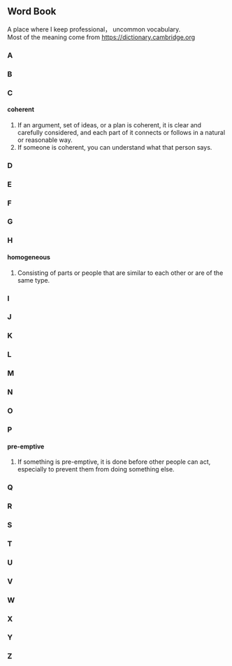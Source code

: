 ## Word Book

A place where I keep professional， uncommon vocabulary.  
Most of the meaning come from <https://dictionary.cambridge.org>  

### A


### B



### C
#### coherent
1. If an argument, set of ideas, or a plan is coherent, it is clear and carefully considered, and each part of it connects or follows in a natural or reasonable way.  
2. If someone is coherent, you can understand what that person says.  

### D


### E


### F


### G


### H
#### homogeneous
1. Consisting of parts or people that are similar to each other or are of the same type.  

### I


### J


### K


### L


### M


### N


### O


### P
#### pre-emptive
1. If something is pre-emptive, it is done before other people can act, especially to prevent them from doing something else.  

### Q


### R


### S


### T


### U


### V


### W


### X


### Y


### Z


